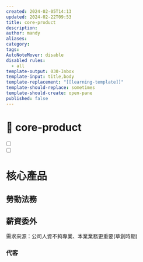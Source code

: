 ```yaml
---
created: 2024-02-05T14:13
updated: 2024-02-22T09:53
title: core-product
description: 
author: mandy
aliases: 
category: 
tags: 
AutoNoteMover: disable
disabled rules:
  - all
template-output: 030-Inbox
template-input: title,body
template-replacement: "[[learning-template]]"
template-should-replace: sometimes
template-should-create: open-pane
published: false
---
```

# 🚀 core-product

- [ ] []()
- [ ] []()

# 核心產品

## 勞動法務

## 薪資委外
需求來源：公司人資不夠專業、本業業務更重要(草創時期)
### 代客